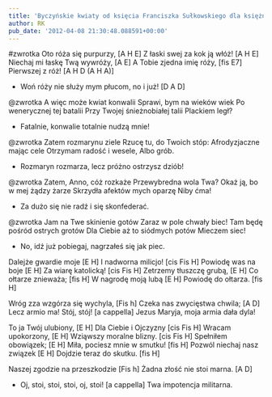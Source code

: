 ```yaml
---
title: 'Byczyńskie kwiaty od księcia Franciszka Sułkowskiego dla księżnej Anny Radziwiłłowej'
author: RK
pub_date: '2012-04-08 21:30:48.088591+00:00'
---
```


#zwrotka
Oto róża się purpurzy,		[A H E]
Z łaski swej za kok ją włóż!		[A H E]
Niechaj mi łaskę Twą wywróży,	[A E]
A Tobie zjedna imię róży,		[fis E7]
Pierwszej z róż!			[A H D (A H A)]
- Woń róży nie służy mym płucom, no i już!	[D A D]

@zwrotka
A więc może kwiat konwalii
Sprawi, bym na wieków wiek
Po wenerycznej tej batalii
Przy Twojej śnieżnobiałej talii
Plackiem legł?
- Fatalnie, konwalie totalnie nudzą mnie!

@zwrotka
Zatem rozmarynu ziele
Rzucę tu, do Twoich stóp:
Afrodyzjaczne mając cele
Otrzymam radość i wesele,
Albo grób.
- Rozmaryn rozmarza, lecz próżno ostrzysz dziób!

@zwrotka
Zatem, Anno, cóż rozkaże
Przewybredna wola Twa?
Okaż ją, bo w mej żądzy żarze
Skrzydła afektów mych oparzę
Niby ćma!
- Za dużo się nie radź i się skonfederać.

@zwrotka
Jam na Twe skinienie gotów
Zaraz w pole chwały biec!
Tam będę pośród ostrych grotów
Dla Ciebie aż to siódmych potów
Mieczem siec!
- No, idź już pobiegaj, nagrzałeś się jak piec.

Dalejże gwardie moje		[E H]
I nadworna milicjo!		[cis Fis H]
Powiodę was na boje		[E H]
Za wiarę katolicką!		[cis Fis H]
Zetrzemy tłuszczę grubą,	[E H]
Co ołtarze znieważa;		[fis H]
W nagrodę moją lubą		[E H]
Powiodę do ołtarza.		[fis H]

Wróg zza wzgórza się wychyla,		[Fis h]
Czeka nas zwycięstwa chwila;		[A D]
Lecz armio ma! Stój, stój!			[a cappella]
Jezus Maryja, moja armia dała dyla!		

To ja Twój ulubiony,			[E H]
Dla Ciebie i Ojczyzny		[cis Fis H]
Wracam upokorzony,			[E H]
Wziąwszy moralne blizny.		[cis Fis H]
Spełniłem obowiązek;		[E H]
Miła, pociesz mnie w smutku!	[fis H]
Pozwól niechaj nasz związek		[E H]
Dojdzie teraz do skutku.		[fis H]

Naszej zgodzie na przeszkodzie	[Fis h]
Żadna złość nie stoi marna.		[A D]
- Oj, stoi, stoi, stoi, oj, stoi!		[a cappella]
Twa impotencja militarna.
